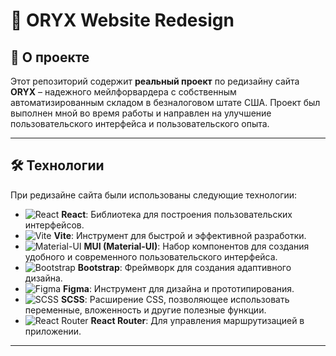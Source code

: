 # 🚀 **ORYX Website Redesign**

## 📖 **О проекте**

Этот репозиторий содержит **реальный проект** по редизайну сайта **ORYX** – надежного мейлфорвардера с собственным автоматизированным складом в безналоговом штате США. Проект был выполнен мной во время работы и направлен на улучшение пользовательского интерфейса и пользовательского опыта.

---

## 🛠️ **Технологии**

При редизайне сайта были использованы следующие технологии:

- ![React](https://img.shields.io/badge/-React-61DAFB?style=flat&logo=react&logoColor=white) **React**: Библиотека для построения пользовательских интерфейсов.
- ![Vite](https://img.shields.io/badge/-Vite-646CFF?style=flat&logo=vite&logoColor=white) **Vite**: Инструмент для быстрой и эффективной разработки.
- ![Material-UI](https://img.shields.io/badge/-MUI-007FFF?style=flat&logo=mui&logoColor=white) **MUI (Material-UI)**: Набор компонентов для создания удобного и современного пользовательского интерфейса.
- ![Bootstrap](https://img.shields.io/badge/-Bootstrap-7952B3?style=flat&logo=bootstrap&logoColor=white) **Bootstrap**: Фреймворк для создания адаптивного дизайна.
- ![Figma](https://img.shields.io/badge/-Figma-F24E1E?style=flat&logo=figma&logoColor=white) **Figma**: Инструмент для дизайна и прототипирования.
- ![SCSS](https://img.shields.io/badge/-SCSS-CC6699?style=flat&logo=sass&logoColor=white) **SCSS**: Расширение CSS, позволяющее использовать переменные, вложенность и другие полезные функции.
- ![React Router](https://img.shields.io/badge/-React%20Router-CA4245?style=flat&logo=react-router&logoColor=white) **React Router**: Для управления маршрутизацией в приложении.

---